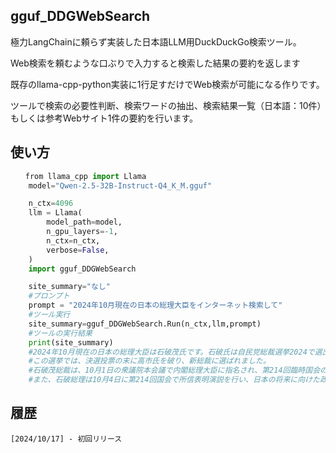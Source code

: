 ## gguf_DDGWebSearch

極力LangChainに頼らず実装した日本語LLM用DuckDuckGo検索ツール。

Web検索を頼むような口ぶりで入力すると検索した結果の要約を返します

既存のllama-cpp-python実装に1行足すだけでWeb検索が可能になる作りです。

ツールで検索の必要性判断、検索ワードの抽出、検索結果一覧（日本語：10件）もしくは参考Webサイト1件の要約を行います。

## 使い方
```python
　　from llama_cpp import Llama
    model="Qwen-2.5-32B-Instruct-Q4_K_M.gguf"

    n_ctx=4096
    llm = Llama(
        model_path=model,
        n_gpu_layers=-1,
        n_ctx=n_ctx,
        verbose=False,
    )
    import gguf_DDGWebSearch

    site_summary="なし"
    #プロンプト
    prompt = "2024年10月現在の日本の総理大臣をインターネット検索して"
    #ツール実行
    site_summary=gguf_DDGWebSearch.Run(n_ctx,llm,prompt)
    #ツールの実行結果
    print(site_summary)
    #2024年10月現在の日本の総理大臣は石破茂氏です。石破氏は自民党総裁選挙2024で選出され、2024年10月1日に正式に総理大臣としての職に就いています。
    #この選挙では、決選投票の末に高市氏を破り、新総裁に選ばれました。
    #石破茂総裁は、10月1日の衆議院本会議で内閣総理大臣に指名され、第214回臨時国会の冒頭で第102代内閣総理大臣に選出されました。
    #また、石破総理は10月4日に第214回国会で所信表明演説を行い、日本の将来に向けた政策を述べています。
```

## 履歴
    [2024/10/17] - 初回リリース
